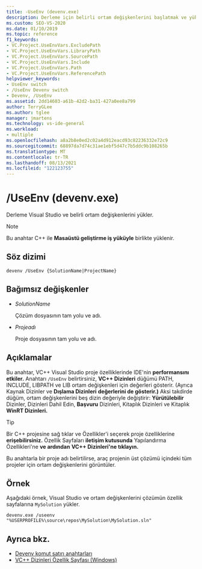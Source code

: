 ```yaml
---
title: -UseEnv (devenv.exe)
description: Derleme için belirli ortam değişkenlerini başlatmak ve yüklemek üzere UseEnv devenv komut Visual Studio anahtarını kullanmayı öğrenin.
ms.custom: SEO-VS-2020
ms.date: 01/10/2019
ms.topic: reference
f1_keywords:
- VC.Project.UseEnvVars.ExcludePath
- VC.Project.UseEnvVars.LibraryPath
- VC.Project.UseEnvVars.SourcePath
- VC.Project.UseEnvVars.Include
- VC.Project.UseEnvVars.Path
- VC.Project.UseEnvVars.ReferencePath
helpviewer_keywords:
- UseEnv switch
- /UseEnv Devenv switch
- Devenv, /UseEnv
ms.assetid: 2dd14603-a61b-42d2-ba31-427a0ee8a799
author: TerryGLee
ms.author: tglee
manager: jmartens
ms.technology: vs-ide-general
ms.workload:
- multiple
ms.openlocfilehash: a8a2b8e0ed2c02a4d912eacd93c82236332e72c9
ms.sourcegitcommit: 68897da7d74c31ae1ebf5d47c7b5ddc9b108265b
ms.translationtype: MT
ms.contentlocale: tr-TR
ms.lasthandoff: 08/13/2021
ms.locfileid: "122123755"
---
```

# <a name="useenv-devenvexe"></a>/UseEnv (devenv.exe)

Derleme Visual Studio ve belirli ortam değişkenlerini yükler.

> [!NOTE]
> Bu anahtar C++ ile **Masaüstü geliştirme iş yüküyle** birlikte yüklenir.

## <a name="syntax"></a>Söz dizimi

```shell
devenv /UseEnv {SolutionName|ProjectName}
```

## <a name="arguments"></a>Bağımsız değişkenler

- *SolutionName*

  Çözüm dosyasının tam yolu ve adı.

- *Projeadı*

  Proje dosyasının tam yolu ve adı.

## <a name="remarks"></a>Açıklamalar

Bu anahtar, VC++ Visual Studio proje özelliklerinde IDE'nin **performansını etkiler.** Anahtarı `/UseEnv` belirtirsiniz, **VC++ Dizinleri** düğümü PATH, INCLUDE, LIBPATH ve LIB ortam değişkenleri için değerleri gösterir. (Ayrıca Kaynak Dizinler ve **Dışlama Dizinleri** **değerlerini de gösterir.)** Aksi takdirde düğüm, ortam değişkenlerini beş dizin değeriyle değiştirir: **Yürütülebilir** Dizinler, Dizinleri Dahil Edin, **Başvuru** Dizinleri, Kitaplık Dizinleri ve Kitaplık **WinRT Dizinleri.**

> [!TIP]
> Bir C++ projesine sağ tıklar ve Özellikler'i seçerek proje özelliklerine **erişebilirsiniz.** Özellik Sayfaları **iletişim kutusunda** Yapılandırma Özellikleri'ne **ve ardından** **VC++ Dizinleri'ne tıklayın.**

Bu anahtarla bir proje adı belirtilirse, araç projenin üst çözümü içindeki tüm projeler için ortam değişkenlerini görüntüler.

## <a name="example"></a>Örnek

Aşağıdaki örnek, Visual Studio ve ortam değişkenlerini çözümün özellik sayfalarına `MySolution` yükler.

```shell
devenv.exe /useenv "%USERPROFILE%\source\repos\MySolution\MySolution.sln"
```

## <a name="see-also"></a>Ayrıca bkz.

- [Devenv komut satırı anahtarları](../../ide/reference/devenv-command-line-switches.md)
- [VC++ Dizinleri Özellik Sayfası (Windows)](/cpp/build/reference/vcpp-directories-property-page)
